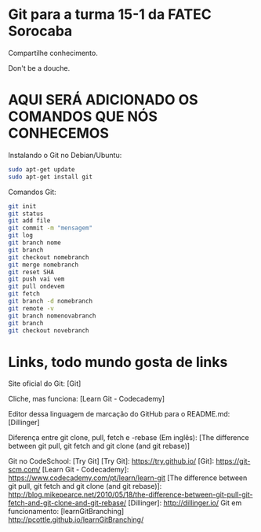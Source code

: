 # Git para a turma 15-1 da FATEC Sorocaba
Compartilhe conhecimento.

Don't be a douche.
# AQUI SERÁ ADICIONADO OS COMANDOS QUE NÓS CONHECEMOS
Instalando o Git no Debian/Ubuntu:

```sh
sudo apt-get update
sudo apt-get install git
```

Comandos Git:
```sh
git init
git status
git add file
git commit -m "mensagem"
git log
git branch nome
git branch
git checkout nomebranch
git merge nomebranch
git reset SHA
git push vai vem
git pull ondevem
git fetch
git branch -d nomebranch
git remote -v
git branch nomenovabranch
git branch
git checkout novebranch
```

# Links, todo mundo gosta de links
Site oficial do Git: [Git]

Cliche, mas funciona: [Learn Git - Codecademy]

Editor dessa linguagem de marcação do GitHub para o README.md: [Dillinger]

Diferença entre git clone, pull, fetch e -rebase (Em inglês): [The difference between git pull, git fetch and git clone (and git rebase)]

Git no CodeSchool: [Try Git]
[Try Git]: <https://try.github.io/>
[Git]: <https://git-scm.com/>
[Learn Git - Codecademy]: <https://www.codecademy.com/pt/learn/learn-git>
[The difference between git pull, git fetch and git clone (and git rebase)]: <http://blog.mikepearce.net/2010/05/18/the-difference-between-git-pull-git-fetch-and-git-clone-and-git-rebase/>
[Dillinger]: <http://dillinger.io/>
Git em funcionamento: [learnGitBranching] <http://pcottle.github.io/learnGitBranching/>
